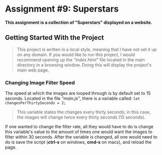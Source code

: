 # Assignment #9: Superstars

**This assignment is a collection of "Superstars" displayed on a website.**

## Getting Started With the Project

> This project is written in a local style, meaning that I have not set it up on any domain. If you would like to run this project, I would recommend opening up the *"index.html"* file located in the main directory in a browsing window. Doing this will display the project's main web page.

### Changing Image Filter Speed

The speed at which the images are looped through is by default set to 15 seconds. Located in the file *"main.js"*, there is a variable called: 
```let changesPerThirtySeconds = 2;```
> This variable states the changes every thirty seconds; in this case, the images will change twice every thirty seconds (15 seconds).

If one wanted to change the filter rate, all they would have to do is change this variable's value to the amount of times one would want the images to filter within 30 seconds. After the variable is changed, all one would need to do is save the script (**ctrl-s** on windows, **cmd-s** on macs), and reload the page.
